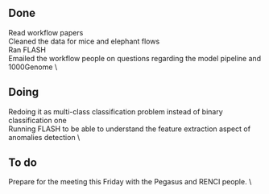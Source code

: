 ## Done
Read workflow papers \
Cleaned the data for mice and elephant flows \
Ran FLASH \
Emailed the workflow people on questions regarding the model pipeline and 1000Genome \

## Doing
Redoing it as multi-class classification problem instead of binary classification one \
Running FLASH to be able to understand the feature extraction aspect of anomalies detection \

## To do
Prepare for the meeting this Friday with the Pegasus and RENCI people. \

